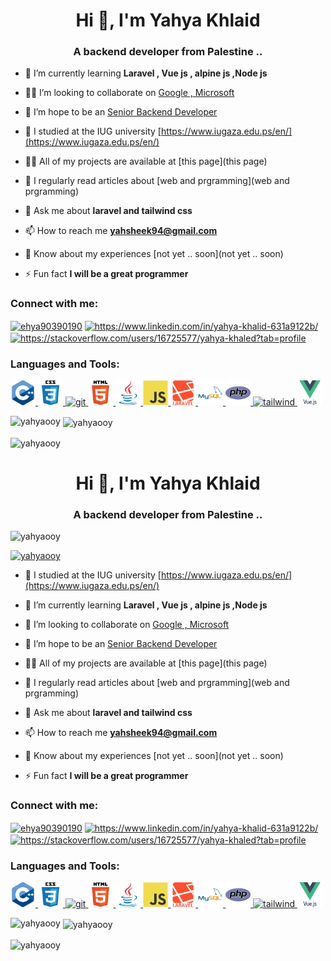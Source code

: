 <h1 align="center">Hi 👋, I'm Yahya Khlaid</h1>
<h3 align="center">A backend developer from Palestine ..</h3>


- 🌱 I’m currently learning **Laravel , Vue js , alpine js ,Node js**

- 👨‍💻 I’m looking to collaborate on [Google , Microsoft](www.google.com)

- 🤝 I’m hope to be an [Senior Backend Developer](♥♥)

- 🔭 I studied at the IUG university [https://www.iugaza.edu.ps/en/](https://www.iugaza.edu.ps/en/)

- 👨‍💻 All of my projects are available at [this page](this page)

- 📝 I regularly read articles about [web and prgramming](web and prgramming)

- 💬 Ask me about **laravel and tailwind css**

- 📫 How to reach me **yahsheek94@gmail.com**

- 📄 Know about my experiences [not yet .. soon](not yet .. soon)

- ⚡ Fun fact **I will be a great programmer**

<h3 align="left">Connect with me:</h3>
<p align="left">
<a href="https://twitter.com/ehya90390190" target="blank"><img align="center" src="https://raw.githubusercontent.com/rahuldkjain/github-profile-readme-generator/master/src/images/icons/Social/twitter.svg" alt="ehya90390190" height="30" width="40" /></a>
<a href="https://linkedin.com/in/https://www.linkedin.com/in/yahya-khalid-631a9122b/" target="blank"><img align="center" src="https://raw.githubusercontent.com/rahuldkjain/github-profile-readme-generator/master/src/images/icons/Social/linked-in-alt.svg" alt="https://www.linkedin.com/in/yahya-khalid-631a9122b/" height="30" width="40" /></a>
<a href="https://stackoverflow.com/users/https://stackoverflow.com/users/16725577/yahya-khaled?tab=profile" target="blank"><img align="center" src="https://raw.githubusercontent.com/rahuldkjain/github-profile-readme-generator/master/src/images/icons/Social/stack-overflow.svg" alt="https://stackoverflow.com/users/16725577/yahya-khaled?tab=profile" height="30" width="40" /></a>
</p>

<h3 align="left">Languages and Tools:</h3>
<p align="left"> <a href="https://www.w3schools.com/cpp/" target="_blank" rel="noreferrer"> <img src="https://raw.githubusercontent.com/devicons/devicon/master/icons/cplusplus/cplusplus-original.svg" alt="cplusplus" width="40" height="40"/> </a> <a href="https://www.w3schools.com/css/" target="_blank" rel="noreferrer"> <img src="https://raw.githubusercontent.com/devicons/devicon/master/icons/css3/css3-original-wordmark.svg" alt="css3" width="40" height="40"/> </a> <a href="https://git-scm.com/" target="_blank" rel="noreferrer"> <img src="https://www.vectorlogo.zone/logos/git-scm/git-scm-icon.svg" alt="git" width="40" height="40"/> </a> <a href="https://www.w3.org/html/" target="_blank" rel="noreferrer"> <img src="https://raw.githubusercontent.com/devicons/devicon/master/icons/html5/html5-original-wordmark.svg" alt="html5" width="40" height="40"/> </a> <a href="https://www.java.com" target="_blank" rel="noreferrer"> <img src="https://raw.githubusercontent.com/devicons/devicon/master/icons/java/java-original.svg" alt="java" width="40" height="40"/> </a> <a href="https://developer.mozilla.org/en-US/docs/Web/JavaScript" target="_blank" rel="noreferrer"> <img src="https://raw.githubusercontent.com/devicons/devicon/master/icons/javascript/javascript-original.svg" alt="javascript" width="40" height="40"/> </a> <a href="https://laravel.com/" target="_blank" rel="noreferrer"> <img src="https://raw.githubusercontent.com/devicons/devicon/master/icons/laravel/laravel-plain-wordmark.svg" alt="laravel" width="40" height="40"/> </a> <a href="https://www.mysql.com/" target="_blank" rel="noreferrer"> <img src="https://raw.githubusercontent.com/devicons/devicon/master/icons/mysql/mysql-original-wordmark.svg" alt="mysql" width="40" height="40"/> </a> <a href="https://www.php.net" target="_blank" rel="noreferrer"> <img src="https://raw.githubusercontent.com/devicons/devicon/master/icons/php/php-original.svg" alt="php" width="40" height="40"/> </a> <a href="https://tailwindcss.com/" target="_blank" rel="noreferrer"> <img src="https://www.vectorlogo.zone/logos/tailwindcss/tailwindcss-icon.svg" alt="tailwind" width="40" height="40"/> </a> <a href="https://vuejs.org/" target="_blank" rel="noreferrer"> <img src="https://raw.githubusercontent.com/devicons/devicon/master/icons/vuejs/vuejs-original-wordmark.svg" alt="vuejs" width="40" height="40"/> </a> </p>

<p><img align="left" src="https://github-readme-stats.vercel.app/api/top-langs?username=yahyaooy&show_icons=true&locale=en&layout=compact" alt="yahyaooy" /></p>

<p>&nbsp;<img align="center" src="https://github-readme-stats.vercel.app/api?username=yahyaooy&show_icons=true&locale=en" alt="yahyaooy" /></p>

<p><img align="center" src="https://github-readme-streak-stats.herokuapp.com/?user=yahyaooy&" alt="yahyaooy" /></p>
<h1 align="center">Hi 👋, I'm Yahya Khlaid</h1>
<h3 align="center">A backend developer from Palestine ..</h3>

<p align="left"> <img src="https://komarev.com/ghpvc/?username=yahyaooy&label=Profile%20views&color=0e75b6&style=flat" alt="yahyaooy" /> </p>

<p align="left"> <a href="https://github.com/ryo-ma/github-profile-trophy"><img src="https://github-profile-trophy.vercel.app/?username=yahyaooy" alt="yahyaooy" /></a> </p>

- 🔭 I studied at the IUG university [https://www.iugaza.edu.ps/en/](https://www.iugaza.edu.ps/en/)

- 🌱 I’m currently learning **Laravel , Vue js , alpine js ,Node js**

- 👯 I’m looking to collaborate on [Google , Microsoft](www.google.com)

- 🤝 I’m hope to be an [Senior Backend Developer](♥♥)

- 👨‍💻 All of my projects are available at [this page](this page)

- 📝 I regularly read articles about [web and prgramming](web and prgramming)

- 💬 Ask me about **laravel and tailwind css**

- 📫 How to reach me **yahsheek94@gmail.com**

- 📄 Know about my experiences [not yet .. soon](not yet .. soon)

- ⚡ Fun fact **I will be a great programmer**

<h3 align="left">Connect with me:</h3>
<p align="left">
<a href="https://twitter.com/ehya90390190" target="blank"><img align="center" src="https://raw.githubusercontent.com/rahuldkjain/github-profile-readme-generator/master/src/images/icons/Social/twitter.svg" alt="ehya90390190" height="30" width="40" /></a>
<a href="https://linkedin.com/in/https://www.linkedin.com/in/yahya-khalid-631a9122b/" target="blank"><img align="center" src="https://raw.githubusercontent.com/rahuldkjain/github-profile-readme-generator/master/src/images/icons/Social/linked-in-alt.svg" alt="https://www.linkedin.com/in/yahya-khalid-631a9122b/" height="30" width="40" /></a>
<a href="https://stackoverflow.com/users/https://stackoverflow.com/users/16725577/yahya-khaled?tab=profile" target="blank"><img align="center" src="https://raw.githubusercontent.com/rahuldkjain/github-profile-readme-generator/master/src/images/icons/Social/stack-overflow.svg" alt="https://stackoverflow.com/users/16725577/yahya-khaled?tab=profile" height="30" width="40" /></a>
</p>

<h3 align="left">Languages and Tools:</h3>
<p align="left"> <a href="https://www.w3schools.com/cpp/" target="_blank" rel="noreferrer"> <img src="https://raw.githubusercontent.com/devicons/devicon/master/icons/cplusplus/cplusplus-original.svg" alt="cplusplus" width="40" height="40"/> </a> <a href="https://www.w3schools.com/css/" target="_blank" rel="noreferrer"> <img src="https://raw.githubusercontent.com/devicons/devicon/master/icons/css3/css3-original-wordmark.svg" alt="css3" width="40" height="40"/> </a> <a href="https://git-scm.com/" target="_blank" rel="noreferrer"> <img src="https://www.vectorlogo.zone/logos/git-scm/git-scm-icon.svg" alt="git" width="40" height="40"/> </a> <a href="https://www.w3.org/html/" target="_blank" rel="noreferrer"> <img src="https://raw.githubusercontent.com/devicons/devicon/master/icons/html5/html5-original-wordmark.svg" alt="html5" width="40" height="40"/> </a> <a href="https://www.java.com" target="_blank" rel="noreferrer"> <img src="https://raw.githubusercontent.com/devicons/devicon/master/icons/java/java-original.svg" alt="java" width="40" height="40"/> </a> <a href="https://developer.mozilla.org/en-US/docs/Web/JavaScript" target="_blank" rel="noreferrer"> <img src="https://raw.githubusercontent.com/devicons/devicon/master/icons/javascript/javascript-original.svg" alt="javascript" width="40" height="40"/> </a> <a href="https://laravel.com/" target="_blank" rel="noreferrer"> <img src="https://raw.githubusercontent.com/devicons/devicon/master/icons/laravel/laravel-plain-wordmark.svg" alt="laravel" width="40" height="40"/> </a> <a href="https://www.mysql.com/" target="_blank" rel="noreferrer"> <img src="https://raw.githubusercontent.com/devicons/devicon/master/icons/mysql/mysql-original-wordmark.svg" alt="mysql" width="40" height="40"/> </a> <a href="https://www.php.net" target="_blank" rel="noreferrer"> <img src="https://raw.githubusercontent.com/devicons/devicon/master/icons/php/php-original.svg" alt="php" width="40" height="40"/> </a> <a href="https://tailwindcss.com/" target="_blank" rel="noreferrer"> <img src="https://www.vectorlogo.zone/logos/tailwindcss/tailwindcss-icon.svg" alt="tailwind" width="40" height="40"/> </a> <a href="https://vuejs.org/" target="_blank" rel="noreferrer"> <img src="https://raw.githubusercontent.com/devicons/devicon/master/icons/vuejs/vuejs-original-wordmark.svg" alt="vuejs" width="40" height="40"/> </a> </p>

<p><img align="left" src="https://github-readme-stats.vercel.app/api/top-langs?username=yahyaooy&show_icons=true&locale=en&layout=compact" alt="yahyaooy" /></p>

<p>&nbsp;<img align="center" src="https://github-readme-stats.vercel.app/api?username=yahyaooy&show_icons=true&locale=en" alt="yahyaooy" /></p>

<p><img align="center" src="https://github-readme-streak-stats.herokuapp.com/?user=yahyaooy&" alt="yahyaooy" /></p>
